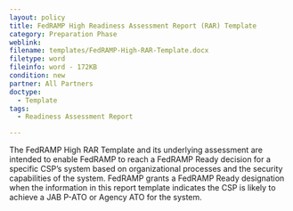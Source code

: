 ```yaml
---
layout: policy   
title: FedRAMP High Readiness Assessment Report (RAR) Template
category: Preparation Phase
weblink:
filename: templates/FedRAMP-High-RAR-Template.docx
filetype: word
fileinfo: word - 172KB
condition: new
partner: All Partners
doctype:
  - Template
tags:
  - Readiness Assessment Report

---
```

The FedRAMP High RAR Template and its underlying assessment are intended to enable FedRAMP to reach a FedRAMP Ready decision for a specific CSP’s system based on organizational processes and the security capabilities of the system. FedRAMP grants a FedRAMP Ready designation when the information in this report template indicates the CSP is likely to achieve a JAB P-ATO or Agency ATO for the system.
